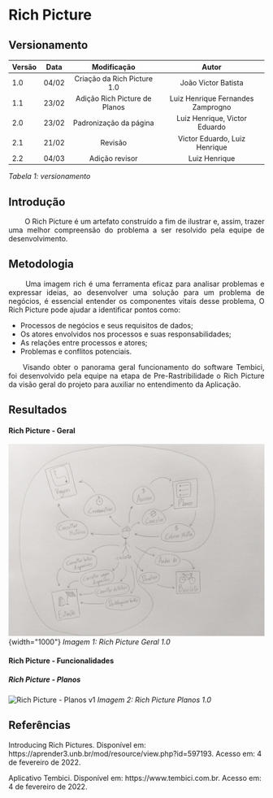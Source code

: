 # Rich Picture
## Versionamento

| Versão | Data | Modificação | Autor |
|-|-|:-:|:-:|
| 1.0 | 04/02 | Criação da Rich Picture 1.0 | João Victor Batista |
| 1.1 | 23/02 | Adição Rich Picture de Planos | Luiz Henrique Fernandes Zamprogno |
| 2.0 | 23/02 | Padronização da página | Luiz Henrique, Victor Eduardo |
| 2.1 | 21/02 | Revisão | Victor Eduardo, Luiz Henrique |
| 2.2 | 04/03 | Adição revisor | Luiz Henrique |

*Tabela 1: versionamento*

## Introdução

<p align="justify">&emsp;&emsp; O Rich Picture é um artefato construído a fim de ilustrar e, assim, trazer uma melhor compreensão do problema a ser resolvido pela equipe de desenvolvimento.</p>

## Metodologia

<p align="justify">&emsp;&emsp; Uma imagem rich é uma ferramenta eficaz para analisar problemas e expressar ideias, ao desenvolver uma solução para um problema de negócios, é essencial entender os componentes vitais desse problema, O Rich Picture pode ajudar a identificar pontos como:</p>

- Processos de negócios e seus requisitos de dados;
- Os atores envolvidos nos processos e suas responsabilidades;
- As relações entre processos e atores;
- Problemas e conflitos potenciais.

<p align="justify">&emsp;&emsp;Visando obter o panorama geral funcionamento do software Tembici, foi desenvolvido pela equipe na etapa de Pre-Rastribilidade o Rich Picture da visão geral do projeto para auxiliar no entendimento da Aplicação.</p>

## Resultados
#### Rich Picture - Geral
![Rich Picture v1](../assets/pre-rastreabilidade/richPictureV1.jpg){width="1000"}
*Imagem 1: Rich Picture Geral 1.0*

#### Rich Picture - Funcionalidades
##### Rich Picture - Planos

![Rich Picture - Planos v1](../assets/pre-rastreabilidade/richPicturePlanosV1.png)
*Imagem 2: Rich Picture Planos 1.0*

## Referências 

<p>Introducing Rich Pictures. Disponível em: https://aprender3.unb.br/mod/resource/view.php?id=597193. Acesso em: 4 de fevereiro de 2022.</p>
<p>Aplicativo Tembici. Disponível em: https://www.tembici.com.br. Acesso em: 4 de fevereiro de 2022.</p>